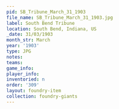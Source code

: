 ```yaml
---
pid: SB_Tribune_March_31_1903
file_name: SB_Tribune_March_31_1903.jpg
label: South Bend Tribune
location: South Bend, Indiana, US
_date: 31/03/1903
month_str: March
year: '1903'
type: JPG
notes: 
teams: 
game_info: 
player_info: 
inventoried: n
order: '309'
layout: foundry-item
collection: foundry-giants
---
```

